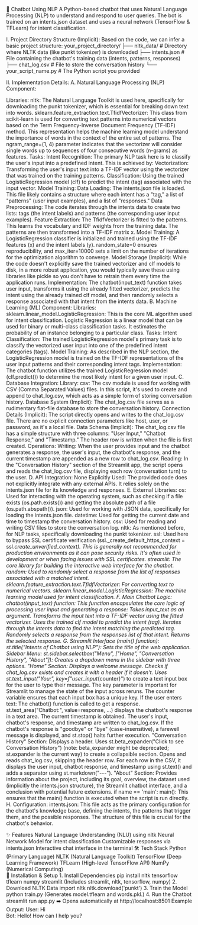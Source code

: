🤖 Chatbot Using NLP
A Python-based chatbot that uses Natural Language Processing (NLP) to understand and respond to user queries. The bot is trained on an intents.json dataset and uses a neural network (TensorFlow & TFLearn) for intent classification.

I. Project Directory Structure (Implicit): Based on the code, we can infer a basic project structure: your_project_directory/ ├── nltk_data/ # Directory where NLTK data (like punkt tokenizer) is downloaded ├── intents.json # File containing the chatbot's training data (intents, patterns, responses) ├── chat_log.csv # File to store the conversation history └── your_script_name.py # The Python script you provided

II. Implementation Details: A. Natural Language Processing (NLP) Component:

Libraries:
nltk: The Natural Language Toolkit is used here, specifically for downloading the punkt tokenizer, which is essential for breaking down text into words. sklearn.feature_extraction.text.TfidfVectorizer: This class from scikit-learn is used for converting text patterns into numerical vectors based on the Term Frequency-Inverse Document Frequency (TF-IDF) method. This representation helps the machine learning model understand the importance of words in the context of the entire set of patterns. The ngram_range=(1, 4) parameter indicates that the vectorizer will consider single words up to sequences of four consecutive words (n-grams) as features.
Tasks:
Intent Recognition: The primary NLP task here is to classify the user's input into a predefined intent. This is achieved by:
Vectorization: Transforming the user's input text into a TF-IDF vector using the vectorizer that was trained on the training patterns.
Classification: Using the trained LogisticRegression model (clf) to predict the intent (tag) associated with the input vector.
Model Training:
Data Loading: The intents.json file is loaded. This file likely contains a structure where each intent has a "tag," a list of "patterns" (user input examples), and a list of "responses."
Data Preprocessing: The code iterates through the intents data to create two lists: tags (the intent labels) and patterns (the corresponding user input examples).
Feature Extraction: The TfidfVectorizer is fitted to the patterns. This learns the vocabulary and IDF weights from the training data. The patterns are then transformed into a TF-IDF matrix x.
Model Training: A LogisticRegression classifier is initialized and trained using the TF-IDF features (x) and the intent labels (y). random_state=0 ensures reproducibility, and max_iter=10000 sets a limit on the number of iterations for the optimization algorithm to converge.
Model Storage (Implicit): While the code doesn't explicitly save the trained vectorizer and clf models to disk, in a more robust application, you would typically save these using libraries like pickle so you don't have to retrain them every time the application runs.
Implementation:
The chatbot(input_text) function takes user input, transforms it using the already fitted vectorizer, predicts the intent using the already trained clf model, and then randomly selects a response associated with that intent from the intents data. B. Machine Learning (ML) Component:
Libraries:
sklearn.linear_model.LogisticRegression: This is the core ML algorithm used for intent classification. Logistic Regression is a linear model that can be used for binary or multi-class classification tasks. It estimates the probability of an instance belonging to a particular class.
Tasks:
Intent Classification: The trained LogisticRegression model's primary task is to classify the vectorized user input into one of the predefined intent categories (tags).
Model Training: As described in the NLP section, the LogisticRegression model is trained on the TF-IDF representations of the user input patterns and their corresponding intent tags.
Implementation: The chatbot function utilizes the trained LogisticRegression model (clf.predict()) to determine the most likely intent for a given user input. C. Database Integration:
Library: csv: The csv module is used for working with CSV (Comma Separated Values) files. In this script, it's used to create and append to chat_log.csv, which acts as a simple form of storing conversation history.
Database System (Implicit): The chat_log.csv file serves as a rudimentary flat-file database to store the conversation history.
Connection Details (Implicit): The script directly opens and writes to the chat_log.csv file. There are no explicit connection parameters like host, user, or password, as it's a local file.
Data Schema (Implicit): The chat_log.csv file has a simple structure with three columns: "User Input," "Chatbot Response," and "Timestamp." The header row is written when the file is first created.
Operations:
Writing: When the user provides input and the chatbot generates a response, the user's input, the chatbot's response, and the current timestamp are appended as a new row to chat_log.csv.
Reading: In the "Conversation History" section of the Streamlit app, the script opens and reads the chat_log.csv file, displaying each row (conversation turn) to the user. D. API Integration:
None Explicitly Used: The provided code does not explicitly integrate with any external APIs. It relies solely on the intents.json file for its knowledge and responses. E. External Libraries:
os: Used for interacting with the operating system, such as checking if a file exists (os.path.exists()) and getting the absolute path of a file (os.path.abspath()).
json: Used for working with JSON data, specifically for loading the intents.json file.
datetime: Used for getting the current date and time to timestamp the conversation history.
csv: Used for reading and writing CSV files to store the conversation log.
nltk: As mentioned before, for NLP tasks, specifically downloading the punkt tokenizer.
ssl: Used here to bypass SSL certificate verification (ssl._create_default_https_context = ssl._create_unverified_context). This is generally not recommended for production environments as it can pose security risks. It's often used in development or when facing issues with SSL certificates.
streamlit: The core library for building the interactive web interface for the chatbot.
random: Used to randomly select a response from the list of responses associated with a matched intent.
sklearn.feature_extraction.text.TfidfVectorizer: For converting text to numerical vectors.
sklearn.linear_model.LogisticRegression: The machine learning model used for intent classification. F. Main Chatbot Logic:
chatbot(input_text) function: This function encapsulates the core logic of processing user input and generating a response:
Takes input_text as an argument.
Transforms the input text into a TF-IDF vector using the fitted vectorizer.
Uses the trained clf model to predict the intent (tag).
Iterates through the intents data to find the intent matching the predicted tag.
Randomly selects a response from the responses list of that intent.
Returns the selected response. G. Streamlit Interface (main() function):
st.title("Intents of Chatbot using NLP"): Sets the title of the web application.
Sidebar Menu:
st.sidebar.selectbox("Menu", ["Home", "Conversation History", "About"]): Creates a dropdown menu in the sidebar with three options.
"Home" Section:
Displays a welcome message.
Checks if chat_log.csv exists and creates it with a header if it doesn't.
Uses st.text_input("You:", key=f"user_input_{counter}") to create a text input box for the user to type their message. The key parameter is important for Streamlit to manage the state of the input across reruns. The counter variable ensures that each input box has a unique key.
If the user enters text:
The chatbot() function is called to get a response.
st.text_area("Chatbot:", value=response, ...) displays the chatbot's response in a text area.
The current timestamp is obtained.
The user's input, chatbot's response, and timestamp are written to chat_log.csv.
If the chatbot's response is "goodbye" or "bye" (case-insensitive), a farewell message is displayed, and st.stop() halts further execution.
"Conversation History" Section:
Displays a header.
Uses st.beta_expander("Click to see Conversation History") (note: beta_expander might be deprecated; st.expander is the current way) to create a collapsible section.
Opens and reads chat_log.csv, skipping the header row.
For each row in the CSV, it displays the user input, chatbot response, and timestamp using st.text() and adds a separator using st.markdown("---").
"About" Section:
Provides information about the project, including its goal, overview, the dataset used (implicitly the intents.json structure), the Streamlit chatbot interface, and a conclusion with potential future extensions.
if name == 'main': main(): This ensures that the main() function is executed when the script is run directly. H. Configuration:
intents.json: This file acts as the primary configuration for the chatbot's knowledge base, defining the intents, the patterns that trigger them, and the possible responses. The structure of this file is crucial for the chatbot's behavior.































 ✨ Features
       Natural Language Understanding (NLU) using nltk
       Neural Network Model for intent classification
       Customizable responses via intents.json
       Interactive chat interface in the terminal
 🛠️ Tech Stack
       Python (Primary Language)
       NLTK (Natural Language Toolkit)
       TensorFlow (Deep Learning Framework)
       TFLearn (High-level TensorFlow API)
       NumPy (Numerical Computing)       
🚀 Installation & Setup
      1. Install Dependencies
             pip install nltk tensorflow tflearn numpy streamlit
             (Includes streamlit, nltk, tensorflow, numpy)
      2. Download NLTK Data
            import nltk
            nltk.download('punkt')
      3. Train the Model
            python train.py
            (Generates model.tflearn and words.pkl.)
      4. Run the Chatbot
            streamlit run app.py
            ➡️ Opens automatically at http://localhost:8501
 Example Output:
      User: Hi  
      Bot: Hello! How can I help you?





